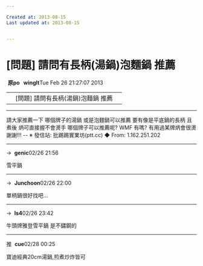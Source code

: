 ```yaml
---

Created at: 2013-08-15
Last updated at: 2013-08-15


---
```


# [問題] 請問有長柄(湯鍋)泡麵鍋 推薦


 **原po   winglt**Tue Feb 26 21:27:07 2013

|     |     |     |
| --- | --- | --- |
|     | \[問題\] 請問有長柄(湯鍋)泡麵鍋 推薦 |     |

* * *

請大家推薦一下
哪個牌子的湯鍋 或是泡麵鍋可以推薦
要有像是平底鍋的長柄
且煮後 炳可直接握不會燙手
哪個牌子可以推薦呢?
WMF 有嗎? 有用過某牌炳會很燙
謝謝!!!
\--
※ 發信站: 批踢踢實業坊(ptt.cc)
◆ From: 1.162.251.202

* * *

→  **genic**02/26 21:56

雪平鍋

* * *

→  **Junchoon**02/26 22:00

單柄鍋很好找吧...

* * *

→  **ls4**02/26 23:42

牛頭牌雅登雪平鍋 是不鏽鋼的

* * *

推  **cue**02/28 00:25

寶迪經典20cm湯鍋,煎煮炒炸皆可

